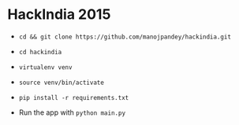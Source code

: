# HackIndia 2015

- `cd && git clone https://github.com/manojpandey/hackindia.git`

- `cd hackindia`

- `virtualenv venv`

- `source venv/bin/activate`

- `pip install -r requirements.txt`

- Run the app with `python main.py`


